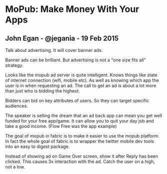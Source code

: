 # MoPub: Make Money With Your Apps

## John Egan - @jegania - 19 Feb 2015


Talk about advertising. It will cover banner ads.

Banner ads can be brilliant. But advertising is not a "one size fits all" strategy.

Looks like the mopub ad server is quite intelligent. Knows things like state of internet connection (wifi, mobile etc). As well as knowing which app the user is in when requesting an ad. The call to get an ad is about a lot more than just who is bidding the highest.

Bidders can bid on key attributes of users. So they can target specific audiences.

The speaker is selling the dream that an ad back app can mean you get well funded for your free app/game. It can allow you to quit your day job and take a good income. (Flow Free was the app example)

The goal of mopub in fabric is to make it easier to use the mopub platform. In fact the whole goal of fabric is to wrapper the twitter mobile dev tools into an easy to digest package.

Instead of showing ad on Game Over screen, show it after Reply has been clicked. This causes 3x interaction with the ad. Catch the user on a high, not a low.

